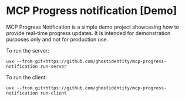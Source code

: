
# MCP Progress notification [Demo]

MCP Progress Notification is a simple demo project showcasing how to provide real-time progress updates. It is intended for demonstration purposes only and not for production use.

To run the server: 

```
uvx --from git+https://github.com/ghostidentity/mcp-progress-notification run-server
```

To run the client: 
```
uvx --from git+https://github.com/ghostidentity/mcp-progress-notification run-client
```
